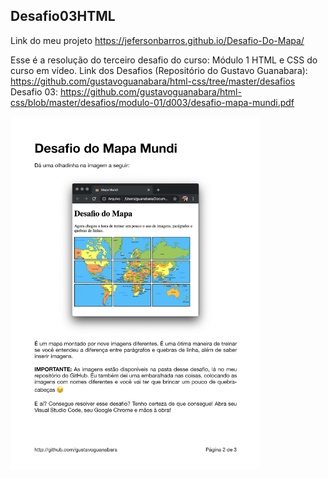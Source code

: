 ## Desafio03HTML

Link do meu projeto
https://jefersonbarros.github.io/Desafio-Do-Mapa/

Esse é a resolução do terceiro desafio do curso: Módulo 1 HTML e CSS do curso em vídeo. Link dos Desafios (Repositório do Gustavo Guanabara): https://github.com/gustavoguanabara/html-css/tree/master/desafios Desafio 03: https://github.com/gustavoguanabara/html-css/blob/master/desafios/modulo-01/d003/desafio-mapa-mundi.pdf

<img width="400" src="imagens/imagem-completa.png" alt="#">
